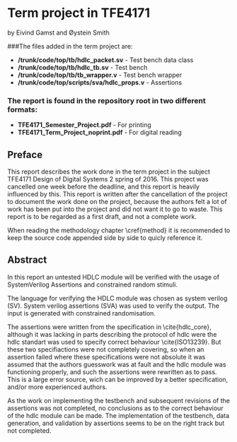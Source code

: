 ﻿# Term project in TFE4171
by
Eivind Gamst and Øystein Smith

###The files added in the term project are:
* **/trunk/code/top/tb/hdlc_packet.sv**           - Test bench data class
* **/trunk/code/top/tb/hdlc_tb.sv**               - Test bench
* **/trunk/code/top/tb/tb_wrapper.v**             - Test bench wrapper
* **/trunk/code/top/scripts/sva/hdlc_props.v**    - Assertions


### The report is found in the repository root in two different formats:
* **TFE4171_Semester_Project.pdf**                - For printing
* **TFE4171_Term_Project_noprint.pdf**            - For digital reading

## Preface
This report describes the work done in the term project in the subject TFE4171 Design of Digital Systems 2 spring of 2016. This project was cancelled one week before the deadline, and this report is heavily influenced by this. This report is written after the cancellation of the project to document the work done on the project, because the authors felt a lot of work has been put into the project and did not want it to go to waste. This report is to be regarded as a first draft, and not a complete work.

When reading the methodology chapter \cref{method} it is recommended to keep the source code appended side by side to quicly reference it.

## Abstract
In this report an untested  HDLC module will be verified with the usage of SystemVerilog Assertions and constrained random stimuli.

The language for verifying the HDLC module was chosen as system verilog (SV). System verilog assertions (SVA) was used to verify the output. The input is generated with constrained randomisation.

The assertions were written from the specification in \cite{hdlc_core}, although it was lacking in parts describing the protocol of hdlc were the hdlc standart was used to specify correct behaviour \cite{ISO13239}. But these two specifiactions were not completely covering, so when an assertion failed where these specifications were not absolute it was assumed that the authors guesswork was at fault and the hdlc module was functioning properly, and such the assertions were rewritten as to pass. This is a large error source, wich can be improved by a better specification, and/or more experienced authors.

As the work on implementing the testbench and subsequent revisions of the assertions was not completed, no conclusions as to the correct behaviour of the hdlc module can be made. The implementation of the testbench, data generation, and validation by assertions seems to be on the right track but not completed.
